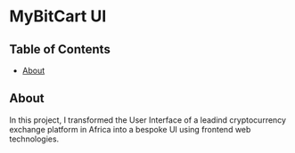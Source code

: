 # MyBitCart UI

## Table of Contents

- [About](#about)

## About <a name = "about"></a>

In this project, I transformed the User Interface of a leadind cryptocurrency exchange platform in Africa into a bespoke UI using frontend web technologies.


